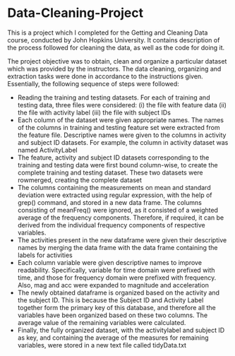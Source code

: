 Data-Cleaning-Project
=====================

This is a project which I completed for the Getting and Cleaning Data course, conducted by John Hopkins University. It contains description of the process followed for cleaning the data, as well as the code for doing it.


The project objective was to obtain, clean and organize a particular dataset which was provided by the instructors. The data cleaning, organizing and extraction tasks were done in accordance to the instructions given. Essentially, the following sequence of steps were followed:
* Reading the training and testing datasets. For each of training and testing data, three files were considered: (i) the file with feature data (ii) the file with activity label (iii) the file with subject IDs
* Each column of the dataset were given appropriate names. The names of the columns in training and testing feature set were extracted from the feature file. Descriptive names were given to the columns in activity and subject ID datasets. For example, the column in activity dataset was named ActivityLabel
* The feature, activity and subject ID datasets corresponding to the training and testing data were first bound column-wise, to create the complete training and testing dataset. These two datasets were rowmerged, creating the complete dataset
* The columns containing the measurements on mean and standard deviation were extracted using regular expression, with the help of grep() command, and stored in a new data frame. The columns consisting of meanFreq() were ignored, as it consisted of a weighted average of the frequency components. Therefore, if required, it can be derived from the individual frequency components of respective variables. 
* The activities present in the new dataframe were given their descriptive names by merging the data frame with the data frame containing the labels for activities
* Each column variable were given descriptive names to improve readability. Specifically, variable for time domain were prefixed with time, and those for frequency domain were prefixed with frequency. Also, mag and acc were expanded to magnitude and acceleration
* The newly obtained dataframe is organized based on the activity and the subject ID. This is because the Subject ID and Activity Label together form the primary key of this database, and therefore all the variables have been organized based on these two columns. The average value of the remaining variables were calculated. 
* Finally, the fully organized dataset, with the activitylabel and subject ID as key, and containing the average of the measures for remaining variables, were stored in a new text file called tidyData.txt

   

